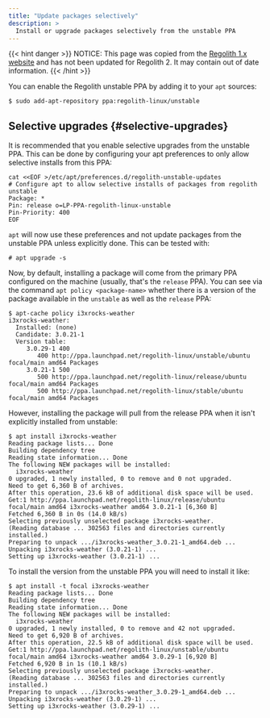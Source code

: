 ```yaml
---
title: "Update packages selectively"
description: >
  Install or upgrade packages selectively from the unstable PPA
---
```


{{< hint danger >}}
NOTICE: This page was copied from the [Regolith 1.x website](https://regolith-linux.org) and has not been updated for Regolith 2.  It may contain out of date information.
{{< /hint >}}

You can enable the Regolith unstable PPA by adding it to your `apt` sources:

```console
$ sudo add-apt-repository ppa:regolith-linux/unstable
```

## Selective upgrades {#selective-upgrades}

It is recommended that you enable selective upgrades from the unstable PPA. This can be done by configuring your apt preferences to only allow selective installs from this PPA:

```console
cat <<EOF >/etc/apt/preferences.d/regolith-unstable-updates
# Configure apt to allow selective installs of packages from regolith unstable
Package: *
Pin: release o=LP-PPA-regolith-linux-unstable
Pin-Priority: 400
EOF
```

`apt` will now use these preferences and not update packages from the unstable PPA unless explicitly done. This can be tested with:

`# apt upgrade -s`

Now, by default, installing a package will come from the primary PPA configured on the machine (usually, that's the `release` PPA). You can see via the command `apt policy <package-name>` whether there is a version of the package available in the `unstable` as well as the `release` PPA:

```console
$ apt-cache policy i3xrocks-weather
i3xrocks-weather:
  Installed: (none)
  Candidate: 3.0.21-1
  Version table:
     3.0.29-1 400
        400 http://ppa.launchpad.net/regolith-linux/unstable/ubuntu focal/main amd64 Packages
     3.0.21-1 500
        500 http://ppa.launchpad.net/regolith-linux/release/ubuntu focal/main amd64 Packages
        500 http://ppa.launchpad.net/regolith-linux/stable/ubuntu focal/main amd64 Packages
```

However, installing the package will pull from the release PPA when it isn't explicitly installed from unstable:

```console
$ apt install i3xrocks-weather
Reading package lists... Done
Building dependency tree
Reading state information... Done
The following NEW packages will be installed:
  i3xrocks-weather
0 upgraded, 1 newly installed, 0 to remove and 0 not upgraded.
Need to get 6,360 B of archives.
After this operation, 23.6 kB of additional disk space will be used.
Get:1 http://ppa.launchpad.net/regolith-linux/release/ubuntu focal/main amd64 i3xrocks-weather amd64 3.0.21-1 [6,360 B]
Fetched 6,360 B in 0s (14.0 kB/s)
Selecting previously unselected package i3xrocks-weather.
(Reading database ... 302563 files and directories currently installed.)
Preparing to unpack .../i3xrocks-weather_3.0.21-1_amd64.deb ...
Unpacking i3xrocks-weather (3.0.21-1) ...
Setting up i3xrocks-weather (3.0.21-1) ...
```

To install the version from the unstable PPA you will need to install it like:

```console
$ apt install -t focal i3xrocks-weather
Reading package lists... Done
Building dependency tree
Reading state information... Done
The following NEW packages will be installed:
  i3xrocks-weather
0 upgraded, 1 newly installed, 0 to remove and 42 not upgraded.
Need to get 6,920 B of archives.
After this operation, 22.5 kB of additional disk space will be used.
Get:1 http://ppa.launchpad.net/regolith-linux/unstable/ubuntu focal/main amd64 i3xrocks-weather amd64 3.0.29-1 [6,920 B]
Fetched 6,920 B in 1s (10.1 kB/s)
Selecting previously unselected package i3xrocks-weather.
(Reading database ... 302563 files and directories currently installed.)
Preparing to unpack .../i3xrocks-weather_3.0.29-1_amd64.deb ...
Unpacking i3xrocks-weather (3.0.29-1) ...
Setting up i3xrocks-weather (3.0.29-1) ...
```
